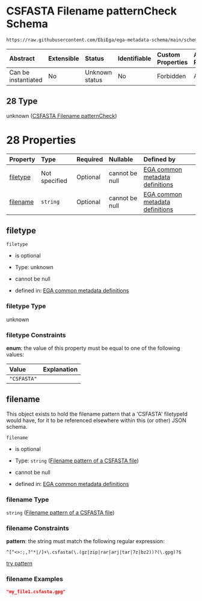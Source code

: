 # CSFASTA Filename patternCheck Schema

```txt
https://raw.githubusercontent.com/EbiEga/ega-metadata-schema/main/schemas/EGA.common-definitions.json#/definitions/filenameFiletypePatternCheck/anyOf/28
```



| Abstract            | Extensible | Status         | Identifiable | Custom Properties | Additional Properties | Access Restrictions | Defined In                                                                                           |
| :------------------ | :--------- | :------------- | :----------- | :---------------- | :-------------------- | :------------------ | :--------------------------------------------------------------------------------------------------- |
| Can be instantiated | No         | Unknown status | No           | Forbidden         | Allowed               | none                | [EGA.common-definitions.json\*](../../../schemas/EGA.common-definitions.json "open original schema") |

## 28 Type

unknown ([CSFASTA Filename patternCheck](ega-4-definitions-check-filetype-checks-based-on-its-filename-anyof-csfasta-filename-patterncheck.md))

# 28 Properties

| Property              | Type          | Required | Nullable       | Defined by                                                                                                                                                                                                                                                                                                                                                           |
| :-------------------- | :------------ | :------- | :------------- | :------------------------------------------------------------------------------------------------------------------------------------------------------------------------------------------------------------------------------------------------------------------------------------------------------------------------------------------------------------------- |
| [filetype](#filetype) | Not specified | Optional | cannot be null | [EGA common metadata definitions](ega-4-definitions-check-filetype-checks-based-on-its-filename-anyof-csfasta-filename-patterncheck-properties-filetype.md "https://raw.githubusercontent.com/EbiEga/ega-metadata-schema/main/schemas/EGA.common-definitions.json#/definitions/filenameFiletypePatternCheck/anyOf/28/properties/filetype")                           |
| [filename](#filename) | `string`      | Optional | cannot be null | [EGA common metadata definitions](ega-4-definitions-check-filetype-checks-based-on-its-filename-anyof-csfasta-filename-patterncheck-properties-filename-pattern-of-a-csfasta-file.md "https://raw.githubusercontent.com/EbiEga/ega-metadata-schema/main/schemas/EGA.common-definitions.json#/definitions/filenameFiletypePatternCheck/anyOf/28/properties/filename") |

## filetype



`filetype`

*   is optional

*   Type: unknown

*   cannot be null

*   defined in: [EGA common metadata definitions](ega-4-definitions-check-filetype-checks-based-on-its-filename-anyof-csfasta-filename-patterncheck-properties-filetype.md "https://raw.githubusercontent.com/EbiEga/ega-metadata-schema/main/schemas/EGA.common-definitions.json#/definitions/filenameFiletypePatternCheck/anyOf/28/properties/filetype")

### filetype Type

unknown

### filetype Constraints

**enum**: the value of this property must be equal to one of the following values:

| Value       | Explanation |
| :---------- | :---------- |
| `"CSFASTA"` |             |

## filename

This object exists to hold the filename pattern that a 'CSFASTA' filetypeId would have, for it to be referenced elsewhere within this (or other) JSON schema.

`filename`

*   is optional

*   Type: `string` ([Filename pattern of a CSFASTA file](ega-4-definitions-check-filetype-checks-based-on-its-filename-anyof-csfasta-filename-patterncheck-properties-filename-pattern-of-a-csfasta-file.md))

*   cannot be null

*   defined in: [EGA common metadata definitions](ega-4-definitions-check-filetype-checks-based-on-its-filename-anyof-csfasta-filename-patterncheck-properties-filename-pattern-of-a-csfasta-file.md "https://raw.githubusercontent.com/EbiEga/ega-metadata-schema/main/schemas/EGA.common-definitions.json#/definitions/filenameFiletypePatternCheck/anyOf/28/properties/filename")

### filename Type

`string` ([Filename pattern of a CSFASTA file](ega-4-definitions-check-filetype-checks-based-on-its-filename-anyof-csfasta-filename-patterncheck-properties-filename-pattern-of-a-csfasta-file.md))

### filename Constraints

**pattern**: the string must match the following regular expression:&#x20;

```regexp
^[^<>:;,?"*|/]+\.csfasta(\.(gz|zip|rar|arj|tar|7z|bz2))?(\.gpg)?$
```

[try pattern](https://regexr.com/?expression=%5E%5B%5E%3C%3E%3A%3B%2C%3F%22*%7C%2F%5D%2B%5C.csfasta\(%5C.\(gz%7Czip%7Crar%7Carj%7Ctar%7C7z%7Cbz2\)\)%3F\(%5C.gpg\)%3F%24 "try regular expression with regexr.com")

### filename Examples

```json
"my_file1.csfasta.gpg"
```
